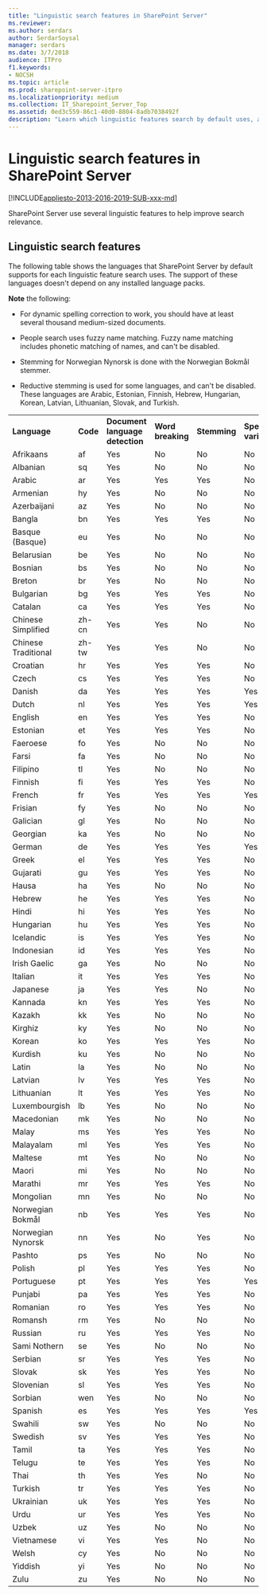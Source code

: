 ```yaml
---
title: "Linguistic search features in SharePoint Server"
ms.reviewer: 
ms.author: serdars
author: SerdarSoysal
manager: serdars
ms.date: 3/7/2018
audience: ITPro
f1.keywords:
- NOCSH
ms.topic: article
ms.prod: sharepoint-server-itpro
ms.localizationpriority: medium
ms.collection: IT_Sharepoint_Server_Top
ms.assetid: 0ed3c559-86c1-40d0-8804-8adb7038492f
description: "Learn which linguistic features search by default uses, and for which languages."
---
```


# Linguistic search features in SharePoint Server

[!INCLUDE[appliesto-2013-2016-2019-SUB-xxx-md](../includes/appliesto-2013-2016-2019-SUB-xxx-md.md)] 
  
SharePoint Server use several linguistic features to help improve search relevance. 
  
## Linguistic search features

The following table shows the languages that SharePoint Server by default supports for each linguistic feature search uses. The support of these languages doesn't depend on any installed language packs.
  
 **Note** the following: 
  
- For dynamic spelling correction to work, you should have at least several thousand medium-sized documents.
    
- People search uses fuzzy name matching. Fuzzy name matching includes phonetic matching of names, and can't be disabled. 
    
- Stemming for Norwegian Nynorsk is done with the Norwegian Bokmål stemmer.
    
- Reductive stemming is used for some languages, and can't be disabled. These languages are Arabic, Estonian, Finnish, Hebrew, Hungarian, Korean, Latvian, Lithuanian, Slovak, and Turkish.
    
||||||||||||
|:-----|:-----|:-----|:-----|:-----|:-----|:-----|:-----|:-----|:-----|:-----|
|**Language** <br/> |**Code** <br/> |**Document language detection** <br/> |**Word breaking** <br/> |**Stemming** <br/> |**Spelling variants** <br/> |**Spelling correction, static** <br/> |**Spelling correction, dynamic** <br/> |**Decompounding** <br/> |**Fuzzy name matching** <br/> |**Company name extraction** <br/> |
|Afrikaans  <br/> |af  <br/> |Yes  <br/> |No  <br/> |No  <br/> |No  <br/> |No  <br/> |Yes  <br/> |Not applicable  <br/> |No  <br/> |No  <br/> |
|Albanian  <br/> |sq  <br/> |Yes  <br/> |No  <br/> |No  <br/> |No  <br/> |No  <br/> |Yes  <br/> |Not applicable  <br/> |No  <br/> |No  <br/> |
|Arabic  <br/> |ar  <br/> |Yes  <br/> |Yes  <br/> |Yes  <br/> |No  <br/> |Yes  <br/> |Yes  <br/> |Not applicable  <br/> |No  <br/> |Yes  <br/> |
|Armenian  <br/> |hy  <br/> |Yes  <br/> |No  <br/> |No  <br/> |No  <br/> |No  <br/> |Yes  <br/> |Not applicable  <br/> |No  <br/> |No  <br/> |
|Azerbaijani  <br/> |az  <br/> |Yes  <br/> |No  <br/> |No  <br/> |No  <br/> |No  <br/> |Yes  <br/> |Not applicable  <br/> |No  <br/> |No  <br/> |
|Bangla  <br/> |bn  <br/> |Yes  <br/> |Yes  <br/> |Yes  <br/> |No  <br/> |No  <br/> |Yes  <br/> |Not applicable  <br/> |No  <br/> |No  <br/> |
|Basque (Basque)  <br/> |eu  <br/> |Yes  <br/> |No  <br/> |No  <br/> |No  <br/> |Yes  <br/> |Yes  <br/> |Not applicable  <br/> |No  <br/> |No  <br/> |
|Belarusian  <br/> |be  <br/> |Yes  <br/> |No  <br/> |No  <br/> |No  <br/> |No  <br/> |Yes  <br/> |Not applicable  <br/> |No  <br/> |No  <br/> |
|Bosnian  <br/> |bs  <br/> |Yes  <br/> |No  <br/> |No  <br/> |No  <br/> |No  <br/> |Yes  <br/> |Not applicable  <br/> |No  <br/> |No  <br/> |
|Breton  <br/> |br  <br/> |Yes  <br/> |No  <br/> |No  <br/> |No  <br/> |No  <br/> |Yes  <br/> |Not applicable  <br/> |No  <br/> |No  <br/> |
|Bulgarian  <br/> |bg  <br/> |Yes  <br/> |Yes  <br/> |Yes  <br/> |No  <br/> |Yes  <br/> |Yes  <br/> |Not applicable  <br/> |No  <br/> |No  <br/> |
|Catalan  <br/> |ca  <br/> |Yes  <br/> |Yes  <br/> |Yes  <br/> |No  <br/> |Yes  <br/> |Yes  <br/> |Not applicable  <br/> |No  <br/> |No  <br/> |
|Chinese Simplified  <br/> |zh-cn  <br/> |Yes  <br/> |Yes  <br/> |No  <br/> |No  <br/> |No  <br/> |No  <br/> |Not applicable  <br/> |No  <br/> |No  <br/> |
|Chinese Traditional  <br/> |zh-tw  <br/> |Yes  <br/> |Yes  <br/> |No  <br/> |No  <br/> |No  <br/> |No  <br/> |Not applicable  <br/> |No  <br/> |No  <br/> |
|Croatian  <br/> |hr  <br/> |Yes  <br/> |Yes  <br/> |Yes  <br/> |No  <br/> |Yes  <br/> |Yes  <br/> |Not applicable  <br/> |No  <br/> |No  <br/> |
|Czech  <br/> |cs  <br/> |Yes  <br/> |Yes  <br/> |Yes  <br/> |No  <br/> |Yes  <br/> |Yes  <br/> |Not applicable  <br/> |No  <br/> |No  <br/> |
|Danish  <br/> |da  <br/> |Yes  <br/> |Yes  <br/> |Yes  <br/> |Yes  <br/> |Yes  <br/> |Yes  <br/> |Yes  <br/> |No  <br/> |No  <br/> |
|Dutch  <br/> |nl  <br/> |Yes  <br/> |Yes  <br/> |Yes  <br/> |Yes  <br/> |Yes  <br/> |Yes  <br/> |Yes  <br/> |Yes  <br/> |Yes  <br/> |
|English  <br/> |en  <br/> |Yes  <br/> |Yes  <br/> |Yes  <br/> |No  <br/> |Yes  <br/> |Yes  <br/> |Not applicable  <br/> |Yes  <br/> |Yes  <br/> |
|Estonian  <br/> |et  <br/> |Yes  <br/> |Yes  <br/> |Yes  <br/> |No  <br/> |Yes  <br/> |Yes  <br/> |Not applicable  <br/> |No  <br/> |No  <br/> |
|Faeroese  <br/> |fo  <br/> |Yes  <br/> |No  <br/> |No  <br/> |No  <br/> |No  <br/> |Yes  <br/> |Not applicable  <br/> |No  <br/> |No  <br/> |
|Farsi  <br/> |fa  <br/> |Yes  <br/> |No  <br/> |No  <br/> |No  <br/> |No  <br/> |Yes  <br/> |Not applicable  <br/> |No  <br/> |No  <br/> |
|Filipino  <br/> |tl  <br/> |Yes  <br/> |No  <br/> |No  <br/> |No  <br/> |No  <br/> |Yes  <br/> |Not applicable  <br/> |No  <br/> |No  <br/> |
|Finnish  <br/> |fi  <br/> |Yes  <br/> |Yes  <br/> |Yes  <br/> |No  <br/> |No  <br/> |Yes  <br/> |Yes  <br/> |No  <br/> |No  <br/> |
|French  <br/> |fr  <br/> |Yes  <br/> |Yes  <br/> |Yes  <br/> |Yes  <br/> |Yes  <br/> |Yes  <br/> |Not applicable  <br/> |Yes  <br/> |Yes  <br/> |
|Frisian  <br/> |fy  <br/> |Yes  <br/> |No  <br/> |No  <br/> |No  <br/> |No  <br/> |Yes  <br/> |Not applicable  <br/> |No  <br/> |No  <br/> |
|Galician  <br/> |gl  <br/> |Yes  <br/> |No  <br/> |No  <br/> |No  <br/> |Yes  <br/> |Yes  <br/> |Not applicable  <br/> |No  <br/> |No  <br/> |
|Georgian  <br/> |ka  <br/> |Yes  <br/> |No  <br/> |No  <br/> |No  <br/> |No  <br/> |Yes  <br/> |Not applicable  <br/> |No  <br/> |No  <br/> |
|German  <br/> |de  <br/> |Yes  <br/> |Yes  <br/> |Yes  <br/> |Yes  <br/> |Yes  <br/> |Yes  <br/> |Yes  <br/> |Yes  <br/> |Yes  <br/> |
|Greek  <br/> |el  <br/> |Yes  <br/> |Yes  <br/> |Yes  <br/> |No  <br/> |No  <br/> |Yes  <br/> |Not applicable  <br/> |No  <br/> |No  <br/> |
|Gujarati  <br/> |gu  <br/> |Yes  <br/> |Yes  <br/> |Yes  <br/> |No  <br/> |No  <br/> |Yes  <br/> |Not applicable  <br/> |No  <br/> |No  <br/> |
|Hausa  <br/> |ha  <br/> |Yes  <br/> |No  <br/> |No  <br/> |No  <br/> |No  <br/> |Yes  <br/> |Not applicable  <br/> |No  <br/> |No  <br/> |
|Hebrew  <br/> |he  <br/> |Yes  <br/> |Yes  <br/> |Yes  <br/> |No  <br/> |Yes  <br/> |Yes  <br/> |Not applicable  <br/> |No  <br/> |No  <br/> |
|Hindi  <br/> |hi  <br/> |Yes  <br/> |Yes  <br/> |Yes  <br/> |No  <br/> |Yes  <br/> |Yes  <br/> |Not applicable  <br/> |No  <br/> |No  <br/> |
|Hungarian  <br/> |hu  <br/> |Yes  <br/> |Yes  <br/> |Yes  <br/> |No  <br/> |Yes  <br/> |Yes  <br/> |Not applicable  <br/> |No  <br/> |No  <br/> |
|Icelandic  <br/> |is  <br/> |Yes  <br/> |Yes  <br/> |Yes  <br/> |No  <br/> |No  <br/> |Yes  <br/> |Not applicable  <br/> |No  <br/> |No  <br/> |
|Indonesian  <br/> |id  <br/> |Yes  <br/> |Yes  <br/> |Yes  <br/> |No  <br/> |No  <br/> |Yes  <br/> |Not applicable  <br/> |No  <br/> |No  <br/> |
|Irish Gaelic  <br/> |ga  <br/> |Yes  <br/> |No  <br/> |No  <br/> |No  <br/> |No  <br/> |Yes  <br/> |Not applicable  <br/> |No  <br/> |No  <br/> |
|Italian  <br/> |it  <br/> |Yes  <br/> |Yes  <br/> |Yes  <br/> |No  <br/> |Yes  <br/> |Yes  <br/> |Not applicable  <br/> |Yes  <br/> |Yes  <br/> |
|Japanese  <br/> |ja  <br/> |Yes  <br/> |Yes  <br/> |No  <br/> |No  <br/> |No  <br/> |No  <br/> |Not applicable  <br/> |Yes  <br/> |Yes  <br/> |
|Kannada  <br/> |kn  <br/> |Yes  <br/> |Yes  <br/> |Yes  <br/> |No  <br/> |No  <br/> |Yes  <br/> |Not applicable  <br/> |No  <br/> |No  <br/> |
|Kazakh  <br/> |kk  <br/> |Yes  <br/> |No  <br/> |No  <br/> |No  <br/> |Yes  <br/> |Yes  <br/> |Not applicable  <br/> |No  <br/> |No  <br/> |
|Kirghiz  <br/> |ky  <br/> |Yes  <br/> |No  <br/> |No  <br/> |No  <br/> |No  <br/> |Yes  <br/> |Not applicable  <br/> |No  <br/> |No  <br/> |
|Korean  <br/> |ko  <br/> |Yes  <br/> |Yes  <br/> |Yes  <br/> |No  <br/> |No  <br/> |No  <br/> |Not applicable  <br/> |No  <br/> |No  <br/> |
|Kurdish  <br/> |ku  <br/> |Yes  <br/> |No  <br/> |No  <br/> |No  <br/> |No  <br/> |Yes  <br/> |Not applicable  <br/> |No  <br/> |No  <br/> |
|Latin  <br/> |la  <br/> |Yes  <br/> |No  <br/> |No  <br/> |No  <br/> |No  <br/> |Yes  <br/> |Not applicable  <br/> |No  <br/> |No  <br/> |
|Latvian  <br/> |lv  <br/> |Yes  <br/> |Yes  <br/> |Yes  <br/> |No  <br/> |Yes  <br/> |Yes  <br/> |Not applicable  <br/> |No  <br/> |No  <br/> |
|Lithuanian  <br/> |lt  <br/> |Yes  <br/> |Yes  <br/> |Yes  <br/> |No  <br/> |Yes  <br/> |Yes  <br/> |Not applicable  <br/> |No  <br/> |No  <br/> |
|Luxembourgish  <br/> |lb  <br/> |Yes  <br/> |No  <br/> |No  <br/> |No  <br/> |No  <br/> |Yes  <br/> |Not applicable  <br/> |No  <br/> |No  <br/> |
|Macedonian  <br/> |mk  <br/> |Yes  <br/> |No  <br/> |No  <br/> |No  <br/> |No  <br/> |Yes  <br/> |Not applicable  <br/> |No  <br/> |No  <br/> |
|Malay  <br/> |ms  <br/> |Yes  <br/> |Yes  <br/> |Yes  <br/> |No  <br/> |No  <br/> |Yes  <br/> |Not applicable  <br/> |No  <br/> |No  <br/> |
|Malayalam  <br/> |ml  <br/> |Yes  <br/> |Yes  <br/> |Yes  <br/> |No  <br/> |No  <br/> |Yes  <br/> |Not applicable  <br/> |No  <br/> |No  <br/> |
|Maltese  <br/> |mt  <br/> |Yes  <br/> |No  <br/> |No  <br/> |No  <br/> |No  <br/> |Yes  <br/> |Not applicable  <br/> |No  <br/> |No  <br/> |
|Maori  <br/> |mi  <br/> |Yes  <br/> |No  <br/> |No  <br/> |No  <br/> |No  <br/> |Yes  <br/> |Not applicable  <br/> |No  <br/> |No  <br/> |
|Marathi  <br/> |mr  <br/> |Yes  <br/> |Yes  <br/> |Yes  <br/> |No  <br/> |No  <br/> |Yes  <br/> |Not applicable  <br/> |No  <br/> |No  <br/> |
|Mongolian  <br/> |mn  <br/> |Yes  <br/> |No  <br/> |No  <br/> |No  <br/> |No  <br/> |Yes  <br/> |Not applicable  <br/> |No  <br/> |No  <br/> |
|Norwegian Bokmål  <br/> |nb  <br/> |Yes  <br/> |Yes  <br/> |Yes  <br/> |No  <br/> |Yes  <br/> |Yes  <br/> |Yes  <br/> |No  <br/> |Yes  <br/> |
|Norwegian Nynorsk  <br/> |nn  <br/> |Yes  <br/> |No  <br/> |Yes  <br/> |No  <br/> |Yes  <br/> |Yes  <br/> |Not applicable  <br/> |No  <br/> |Yes  <br/> |
|Pashto  <br/> |ps  <br/> |Yes  <br/> |No  <br/> |No  <br/> |No  <br/> |No  <br/> |Yes  <br/> |Not applicable  <br/> |No  <br/> |No  <br/> |
|Polish  <br/> |pl  <br/> |Yes  <br/> |Yes  <br/> |Yes  <br/> |No  <br/> |Yes  <br/> |Yes  <br/> |Not applicable  <br/> |Yes  <br/> |No  <br/> |
|Portuguese  <br/> |pt  <br/> |Yes  <br/> |Yes  <br/> |Yes  <br/> |Yes  <br/> |Yes  <br/> |Yes  <br/> |Not applicable  <br/> |Yes  <br/> |Yes  <br/> |
|Punjabi  <br/> |pa  <br/> |Yes  <br/> |Yes  <br/> |Yes  <br/> |No  <br/> |No  <br/> |Yes  <br/> |Not applicable  <br/> |No  <br/> |No  <br/> |
|Romanian  <br/> |ro  <br/> |Yes  <br/> |Yes  <br/> |Yes  <br/> |No  <br/> |Yes  <br/> |Yes  <br/> |Not applicable  <br/> |No  <br/> |No  <br/> |
|Romansh  <br/> |rm  <br/> |Yes  <br/> |No  <br/> |No  <br/> |No  <br/> |No  <br/> |Yes  <br/> |Not applicable  <br/> |No  <br/> |No  <br/> |
|Russian  <br/> |ru  <br/> |Yes  <br/> |Yes  <br/> |Yes  <br/> |No  <br/> |Yes  <br/> |Yes  <br/> |Not applicable  <br/> |Yes  <br/> |Yes  <br/> |
|Sami Nothern  <br/> |se  <br/> |Yes  <br/> |No  <br/> |No  <br/> |No  <br/> |No  <br/> |Yes  <br/> |Not applicable  <br/> |No  <br/> |No  <br/> |
|Serbian  <br/> |sr  <br/> |Yes  <br/> |Yes  <br/> |Yes  <br/> |No  <br/> |Yes  <br/> |Yes  <br/> |Not applicable  <br/> |No  <br/> |No  <br/> |
|Slovak  <br/> |sk  <br/> |Yes  <br/> |Yes  <br/> |Yes  <br/> |No  <br/> |Yes  <br/> |Yes  <br/> |Not applicable  <br/> |No  <br/> |No  <br/> |
|Slovenian  <br/> |sl  <br/> |Yes  <br/> |Yes  <br/> |Yes  <br/> |No  <br/> |Yes  <br/> |Yes  <br/> |Not applicable  <br/> |No  <br/> |No  <br/> |
|Sorbian  <br/> |wen  <br/> |Yes  <br/> |No  <br/> |No  <br/> |No  <br/> |No  <br/> |Yes  <br/> |Not applicable  <br/> |No  <br/> |No  <br/> |
|Spanish  <br/> |es  <br/> |Yes  <br/> |Yes  <br/> |Yes  <br/> |Yes  <br/> |Yes  <br/> |Yes  <br/> |Not applicable  <br/> |Yes  <br/> |Yes  <br/> |
|Swahili  <br/> |sw  <br/> |Yes  <br/> |No  <br/> |No  <br/> |No  <br/> |No  <br/> |Yes  <br/> |Not applicable  <br/> |No  <br/> |No  <br/> |
|Swedish  <br/> |sv  <br/> |Yes  <br/> |Yes  <br/> |Yes  <br/> |No  <br/> |Yes  <br/> |Yes  <br/> |Yes  <br/> |No  <br/> |No  <br/> |
|Tamil  <br/> |ta  <br/> |Yes  <br/> |Yes  <br/> |Yes  <br/> |No  <br/> |No  <br/> |Yes  <br/> |Not applicable  <br/> |No  <br/> |No  <br/> |
|Telugu  <br/> |te  <br/> |Yes  <br/> |Yes  <br/> |Yes  <br/> |No  <br/> |No  <br/> |Yes  <br/> |Not applicable  <br/> |No  <br/> |No  <br/> |
|Thai  <br/> |th  <br/> |Yes  <br/> |Yes  <br/> |No  <br/> |No  <br/> |No  <br/> |Yes  <br/> |Not applicable  <br/> |No  <br/> |No  <br/> |
|Turkish  <br/> |tr  <br/> |Yes  <br/> |Yes  <br/> |Yes  <br/> |No  <br/> |Yes  <br/> |Yes  <br/> |Not applicable  <br/> |No  <br/> |No  <br/> |
|Ukrainian  <br/> |uk  <br/> |Yes  <br/> |Yes  <br/> |Yes  <br/> |No  <br/> |Yes  <br/> |Yes  <br/> |Not applicable  <br/> |No  <br/> |No  <br/> |
|Urdu  <br/> |ur  <br/> |Yes  <br/> |Yes  <br/> |Yes  <br/> |No  <br/> |No  <br/> |Yes  <br/> |Not applicable  <br/> |No  <br/> |No  <br/> |
|Uzbek  <br/> |uz  <br/> |Yes  <br/> |No  <br/> |No  <br/> |No  <br/> |No  <br/> |Yes  <br/> |Not applicable  <br/> |No  <br/> |No  <br/> |
|Vietnamese  <br/> |vi  <br/> |Yes  <br/> |Yes  <br/> |No  <br/> |No  <br/> |No  <br/> |Yes  <br/> |Not applicable  <br/> |No  <br/> |No  <br/> |
|Welsh  <br/> |cy  <br/> |Yes  <br/> |No  <br/> |No  <br/> |No  <br/> |No  <br/> |Yes  <br/> |Not applicable  <br/> |No  <br/> |No  <br/> |
|Yiddish  <br/> |yi  <br/> |Yes  <br/> |No  <br/> |No  <br/> |No  <br/> |No  <br/> |Yes  <br/> |Not applicable  <br/> |No  <br/> |No  <br/> |
|Zulu  <br/> |zu  <br/> |Yes  <br/> |No  <br/> |No  <br/> |No  <br/> |No  <br/> |Yes  <br/> |Not applicable  <br/> |No  <br/> |No  <br/> |
   

